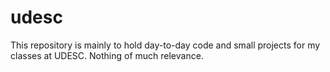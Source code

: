 # udesc
This repository is mainly to hold day-to-day code and small projects for my classes at UDESC. Nothing of much relevance.
